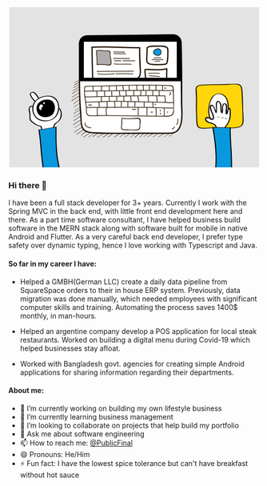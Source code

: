 <p align='center'>
  <img src="https://github.com/shabab477/shabab477/blob/main/web-gif.gif?raw=true" alt="gif of coding in computer"/>
</p>


### Hi there 👋

I have been a full stack developer for 3+ years. Currently I work with the Spring MVC in the back end, with little front end development here and there. As a part time software consultant, I have helped business build software in the MERN stack along with software built for mobile in native Android and Flutter. As a very careful back end developer, I prefer type safety over dynamic typing, hence I love working with Typescript and Java. 

#### So far in my career I have:

- Helped a GMBH(German LLC) create a daily data pipeline from SquareSpace orders to their in house ERP system. Previously, data migration was done manually, which needed employees with significant computer skills and training. Automating the process saves 1400$ monthly, in man-hours.

- Helped an argentine company develop a POS application for local steak restaurants. Worked on building a digital menu during Covid-19 which helped businesses stay afloat.

- Worked with Bangladesh govt. agencies for creating simple Android applications for sharing information regarding their departments.

#### About me:

- 🔭 I’m currently working on building my own lifestyle business
- 🌱 I’m currently learning business management
- 👯 I’m looking to collaborate on projects that help build my portfolio
- 💬 Ask me about software engineering
- 📫 How to reach me: [@PublicFinal](https://twitter.com/publicfinal) 
- 😄 Pronouns: He/Him
- ⚡ Fun fact: I have the lowest spice tolerance but can't have breakfast without hot sauce 
